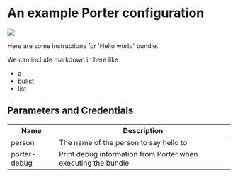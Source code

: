 # An example Porter configuration

<a href="https://portal.azure.com/#create/Microsoft.Template/uri/https%3A%2F%2Fraw.githubusercontent.com%2Fendjin%2FCNAB.Quickstarts%2Fmaster%2Fporter%2Fhello-world%2Fazuredeploy.json" target="_blank"><img src="http://azuredeploy.net/deploybutton.png"/></a>

Here are some instructions for 'Hello world' bundle.

We can include markdown in here like
- a 
- bullet
- list

## Parameters and Credentials

 | Name | Description | 
 | --- | --- | 
 | person | The name of the person to say hello to
porter-debug | Print debug information from Porter when executing the bundle | 
